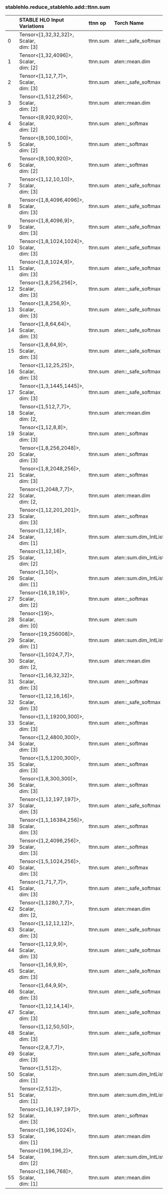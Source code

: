 
### stablehlo.reduce_stablehlo.add::ttnn.sum


||STABLE HLO Input Variations|ttnn op|Torch Name|Status|
| :--- | :--- | :--- | :--- | :--- |
|0|Tensor<[1,32,32,32]>,<br>Scalar,<br>dim: [3]<br>|ttnn.sum|aten::_safe_softmax|4|
|1|Tensor<[1,32,4096]>,<br>Scalar,<br>dim: [2]<br>|ttnn.sum|aten::mean.dim|4|
|2|Tensor<[1,12,7,7]>,<br>Scalar,<br>dim: [3]<br>|ttnn.sum|aten::_safe_softmax|4|
|3|Tensor<[1,512,256]>,<br>Scalar,<br>dim: [2]<br>|ttnn.sum|aten::mean.dim|4|
|4|Tensor<[8,920,920]>,<br>Scalar,<br>dim: [2]<br>|ttnn.sum|aten::_softmax|4|
|5|Tensor<[8,100,100]>,<br>Scalar,<br>dim: [2]<br>|ttnn.sum|aten::_softmax|4|
|6|Tensor<[8,100,920]>,<br>Scalar,<br>dim: [2]<br>|ttnn.sum|aten::_softmax|4|
|7|Tensor<[1,12,10,10]>,<br>Scalar,<br>dim: [3]<br>|ttnn.sum|aten::_safe_softmax|4|
|8|Tensor<[1,8,4096,4096]>,<br>Scalar,<br>dim: [3]<br>|ttnn.sum|aten::_safe_softmax|4|
|9|Tensor<[1,8,4096,9]>,<br>Scalar,<br>dim: [3]<br>|ttnn.sum|aten::_safe_softmax|4|
|10|Tensor<[1,8,1024,1024]>,<br>Scalar,<br>dim: [3]<br>|ttnn.sum|aten::_safe_softmax|4|
|11|Tensor<[1,8,1024,9]>,<br>Scalar,<br>dim: [3]<br>|ttnn.sum|aten::_safe_softmax|4|
|12|Tensor<[1,8,256,256]>,<br>Scalar,<br>dim: [3]<br>|ttnn.sum|aten::_safe_softmax|4|
|13|Tensor<[1,8,256,9]>,<br>Scalar,<br>dim: [3]<br>|ttnn.sum|aten::_safe_softmax|4|
|14|Tensor<[1,8,64,64]>,<br>Scalar,<br>dim: [3]<br>|ttnn.sum|aten::_safe_softmax|4|
|15|Tensor<[1,8,64,9]>,<br>Scalar,<br>dim: [3]<br>|ttnn.sum|aten::_safe_softmax|4|
|16|Tensor<[1,12,25,25]>,<br>Scalar,<br>dim: [3]<br>|ttnn.sum|aten::_safe_softmax|4|
|17|Tensor<[1,3,1445,1445]>,<br>Scalar,<br>dim: [3]<br>|ttnn.sum|aten::_safe_softmax|4|
|18|Tensor<[1,512,7,7]>,<br>Scalar,<br>dim: [2,<br>|ttnn.sum|aten::mean.dim|4|
|19|Tensor<[1,12,8,8]>,<br>Scalar,<br>dim: [3]<br>|ttnn.sum|aten::_softmax|4|
|20|Tensor<[1,8,256,2048]>,<br>Scalar,<br>dim: [3]<br>|ttnn.sum|aten::_softmax|4|
|21|Tensor<[1,8,2048,256]>,<br>Scalar,<br>dim: [3]<br>|ttnn.sum|aten::_softmax|4|
|22|Tensor<[1,2048,7,7]>,<br>Scalar,<br>dim: [2,<br>|ttnn.sum|aten::mean.dim|4|
|23|Tensor<[1,12,201,201]>,<br>Scalar,<br>dim: [3]<br>|ttnn.sum|aten::_softmax|4|
|24|Tensor<[1,12,16]>,<br>Scalar,<br>dim: [1]<br>|ttnn.sum|aten::sum.dim_IntList|4|
|25|Tensor<[1,12,16]>,<br>Scalar,<br>dim: [2]<br>|ttnn.sum|aten::sum.dim_IntList|4|
|26|Tensor<[1,10]>,<br>Scalar,<br>dim: [1]<br>|ttnn.sum|aten::sum.dim_IntList|5|
|27|Tensor<[16,19,19]>,<br>Scalar,<br>dim: [2]<br>|ttnn.sum|aten::_softmax|4|
|28|Tensor<[19]>,<br>Scalar,<br>dim: [0]<br>|ttnn.sum|aten::sum|4|
|29|Tensor<[19,256008]>,<br>Scalar,<br>dim: [1]<br>|ttnn.sum|aten::sum.dim_IntList|5|
|30|Tensor<[1,1024,7,7]>,<br>Scalar,<br>dim: [2,<br>|ttnn.sum|aten::mean.dim|4|
|31|Tensor<[1,16,32,32]>,<br>Scalar,<br>dim: [3]<br>|ttnn.sum|aten::_softmax|4|
|32|Tensor<[1,12,16,16]>,<br>Scalar,<br>dim: [3]<br>|ttnn.sum|aten::_safe_softmax|4|
|33|Tensor<[1,1,19200,300]>,<br>Scalar,<br>dim: [3]<br>|ttnn.sum|aten::_softmax|4|
|34|Tensor<[1,2,4800,300]>,<br>Scalar,<br>dim: [3]<br>|ttnn.sum|aten::_softmax|4|
|35|Tensor<[1,5,1200,300]>,<br>Scalar,<br>dim: [3]<br>|ttnn.sum|aten::_softmax|4|
|36|Tensor<[1,8,300,300]>,<br>Scalar,<br>dim: [3]<br>|ttnn.sum|aten::_softmax|4|
|37|Tensor<[1,12,197,197]>,<br>Scalar,<br>dim: [3]<br>|ttnn.sum|aten::_safe_softmax|4|
|38|Tensor<[1,1,16384,256]>,<br>Scalar,<br>dim: [3]<br>|ttnn.sum|aten::_softmax|4|
|39|Tensor<[1,2,4096,256]>,<br>Scalar,<br>dim: [3]<br>|ttnn.sum|aten::_softmax|4|
|40|Tensor<[1,5,1024,256]>,<br>Scalar,<br>dim: [3]<br>|ttnn.sum|aten::_softmax|4|
|41|Tensor<[1,71,7,7]>,<br>Scalar,<br>dim: [3]<br>|ttnn.sum|aten::_safe_softmax|4|
|42|Tensor<[1,1280,7,7]>,<br>Scalar,<br>dim: [2,<br>|ttnn.sum|aten::mean.dim|4|
|43|Tensor<[1,12,12,12]>,<br>Scalar,<br>dim: [3]<br>|ttnn.sum|aten::_safe_softmax|4|
|44|Tensor<[1,12,9,9]>,<br>Scalar,<br>dim: [3]<br>|ttnn.sum|aten::_safe_softmax|4|
|45|Tensor<[1,16,9,9]>,<br>Scalar,<br>dim: [3]<br>|ttnn.sum|aten::_safe_softmax|4|
|46|Tensor<[1,64,9,9]>,<br>Scalar,<br>dim: [3]<br>|ttnn.sum|aten::_safe_softmax|4|
|47|Tensor<[1,12,14,14]>,<br>Scalar,<br>dim: [3]<br>|ttnn.sum|aten::_safe_softmax|4|
|48|Tensor<[1,12,50,50]>,<br>Scalar,<br>dim: [3]<br>|ttnn.sum|aten::_safe_softmax|4|
|49|Tensor<[2,8,7,7]>,<br>Scalar,<br>dim: [3]<br>|ttnn.sum|aten::_safe_softmax|4|
|50|Tensor<[1,512]>,<br>Scalar,<br>dim: [1]<br>|ttnn.sum|aten::sum.dim_IntList|4|
|51|Tensor<[2,512]>,<br>Scalar,<br>dim: [1]<br>|ttnn.sum|aten::sum.dim_IntList|4|
|52|Tensor<[1,16,197,197]>,<br>Scalar,<br>dim: [3]<br>|ttnn.sum|aten::_softmax|4|
|53|Tensor<[1,196,1024]>,<br>Scalar,<br>dim: [1]<br>|ttnn.sum|aten::mean.dim|4|
|54|Tensor<[196,196,2]>,<br>Scalar,<br>dim: [2]<br>|ttnn.sum|aten::sum.dim_IntList|4|
|55|Tensor<[1,196,768]>,<br>Scalar,<br>dim: [1]<br>|ttnn.sum|aten::mean.dim|4|
